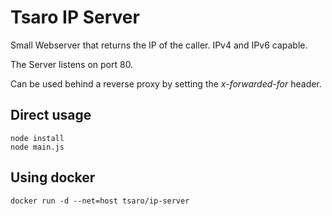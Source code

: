 # Tsaro IP Server

Small Webserver that returns the IP of the caller. IPv4 and IPv6 capable.

The Server listens on port 80.

Can be used behind a reverse proxy by setting the *x-forwarded-for* header.

## Direct usage

```
node install
node main.js
```

## Using docker

`docker run -d --net=host tsaro/ip-server`

